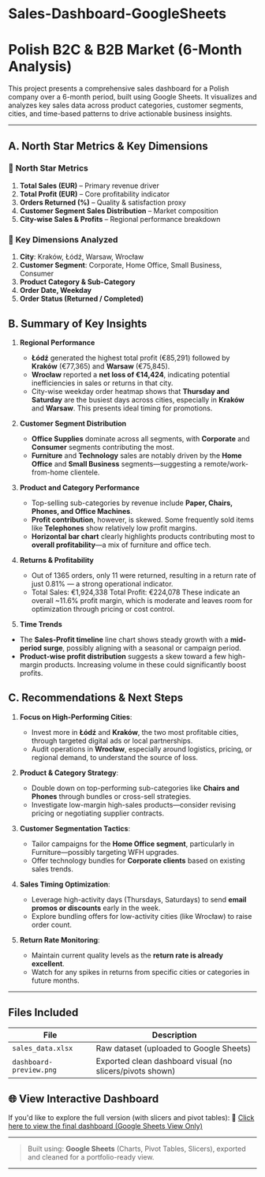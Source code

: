 # Sales-Dashboard-GoogleSheets
# Polish B2C & B2B Market (6-Month Analysis)

This project presents a comprehensive sales dashboard for a Polish company over a 6-month period, built using Google Sheets. It visualizes and analyzes key sales data across product categories, customer segments, cities, and time-based patterns to drive actionable business insights.

---

## A. North Star Metrics & Key Dimensions

### 🔹 **North Star Metrics**
1. **Total Sales (EUR)** – Primary revenue driver
2. **Total Profit (EUR)** – Core profitability indicator
3. **Orders Returned (%)** – Quality & satisfaction proxy
4. **Customer Segment Sales Distribution** – Market composition
5. **City-wise Sales & Profits** – Regional performance breakdown

### 🔹 **Key Dimensions Analyzed**
1. **City**: Kraków, Łódź, Warsaw, Wrocław
2. **Customer Segment**: Corporate, Home Office, Small Business, Consumer
3. **Product Category & Sub-Category**
4. **Order Date, Weekday**
5. **Order Status (Returned / Completed)**


## B. Summary of Key Insights

1. **Regional Performance**
   - **Łódź** generated the highest total profit (€85,291) followed by **Kraków** (€77,365) and **Warsaw** (€75,845).
   - **Wrocław** reported a **net loss of €14,424**, indicating potential inefficiencies in sales or returns in that city.
   - City-wise weekday order heatmap shows that **Thursday and Saturday** are the busiest days across cities, especially in **Kraków** and **Warsaw**. This presents ideal timing for promotions.

2. **Customer Segment Distribution**
   - **Office Supplies** dominate across all segments, with **Corporate** and **Consumer** segments contributing the most.
   - **Furniture** and **Technology** sales are notably driven by the **Home Office** and **Small Business** segments—suggesting a remote/work-from-home clientele.

3. **Product and Category Performance**
   - Top-selling sub-categories by revenue include **Paper, Chairs, Phones, and Office Machines**.
   - **Profit contribution**, however, is skewed. Some frequently sold items like **Telephones** show relatively low profit margins.
   - **Horizontal bar chart** clearly highlights products contributing most to **overall profitability**—a mix of furniture and office tech.

4. **Returns & Profitability**
   - Out of 1365 orders, only 11 were returned, resulting in a return rate of just 0.81% — a strong operational indicator.
   - Total Sales: €1,924,338
     Total Profit: €224,078
     These indicate an overall ~11.6% profit margin, which is moderate and leaves room for optimization through pricing or cost control.

5. **Time Trends**
- The **Sales-Profit timeline** line chart shows steady growth with a **mid-period surge**, possibly aligning with a seasonal or campaign period.
- **Product-wise profit distribution** suggests a skew toward a few high-margin products. Increasing volume in these could significantly boost profits.


## C. Recommendations & Next Steps

1. **Focus on High-Performing Cities**:
   - Invest more in **Łódź** and **Kraków**, the two most profitable cities, through targeted digital ads or local partnerships.
   - Audit operations in **Wrocław**, especially around logistics, pricing, or regional demand, to understand the source of loss.

2. **Product & Category Strategy**:
   - Double down on top-performing sub-categories like **Chairs and Phones** through bundles or cross-sell strategies.
   - Investigate low-margin high-sales products—consider revising pricing or negotiating supplier contracts.

3. **Customer Segmentation Tactics**:
   - Tailor campaigns for the **Home Office segment**, particularly in Furniture—possibly targeting WFH upgrades.
   - Offer technology bundles for **Corporate clients** based on existing sales trends.

4. **Sales Timing Optimization**:
   - Leverage high-activity days (Thursdays, Saturdays) to send **email promos or discounts** early in the week.
   - Explore bundling offers for low-activity cities (like Wrocław) to raise order count.

5. **Return Rate Monitoring**:
   - Maintain current quality levels as the **return rate is already excellent**.
   - Watch for any spikes in returns from specific cities or categories in future months.

---

## Files Included

| File | Description |
|------|-------------|
| `sales_data.xlsx` | Raw dataset (uploaded to Google Sheets) |
| `dashboard-preview.png` | Exported clean dashboard visual (no slicers/pivots shown) |


## 🌐 View Interactive Dashboard
If you'd like to explore the full version (with slicers and pivot tables):
🔗 [Click here to view the final dashboard (Google Sheets View Only)](https://docs.google.com/spreadsheets/d/1j5JOxH5nZcdjX3da7GalPdD-8OsatauY6NMmGpjQWKI/edit?usp=sharing)

---

> Built using: **Google Sheets** (Charts, Pivot Tables, Slicers), exported and cleaned for a portfolio-ready view.  

---
